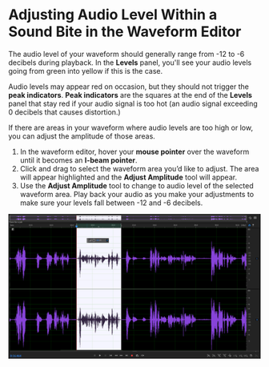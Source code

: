 # Adjusting Audio Level Within a Sound Bite in the Waveform Editor

The audio level of your waveform should generally range from -12 to -6 decibels during playback. In the **Levels** panel, you'll see your audio levels going from green into yellow if this is the case.

Audio levels may appear red on occasion, but they should not trigger the **peak indicators**. **Peak indicators** are the squares at the end of the **Levels** panel that stay red if your audio signal is too hot \(an audio signal exceeding 0 decibels that causes distortion.\)

If there are areas in your waveform where audio levels are too high or low, you can adjust the amplitude of those areas.

1. In the waveform editor, hover your **mouse pointer** over the waveform until it becomes an **I-beam pointer**. 
2. Click and drag to select the waveform area you’d like to adjust. The area will appear highlighted and the **Adjust Amplitude** tool will appear.
3. Use the **Adjust Amplitude** tool to change to audio level of the selected waveform area. Play back your audio as you make your adjustments to make sure your levels fall between -12 and -6 decibels.

![](../.gitbook/assets/adjust-amplitude-internal-edit.png)

